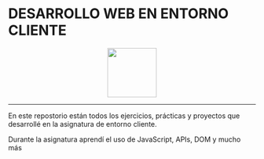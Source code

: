 # DESARROLLO WEB EN ENTORNO CLIENTE

<div align="center">
    <img  width="100" height="100" src="https://upload.wikimedia.org/wikipedia/commons/thumb/9/99/Unofficial_JavaScript_logo_2.svg/1200px-Unofficial_JavaScript_logo_2.svg.png">
</div>

---

En este repostorio están todos los ejercicios, prácticas y proyectos que desarrollé en la asignatura de entorno cliente.

Durante la asignatura aprendí el uso de JavaScript, APIs, DOM y mucho más
